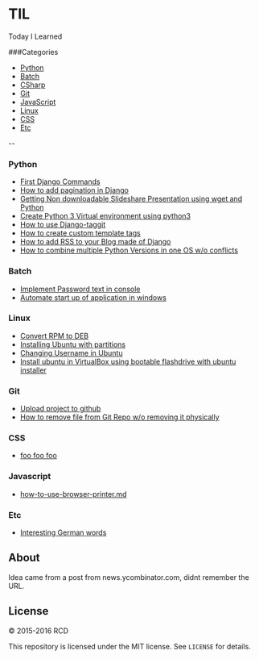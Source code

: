 # TIL
Today I Learned 

###Categories

* [Python](#python)
* [Batch](#batch)
* [CSharp](#csharp)
* [Git](#git)
* [JavaScript](#javascript)
* [Linux](#linux)
* [CSS](#css)
* [Etc](#etc)

--

### Python

- [First Django Commands](python/first-django-commands.md)
- [How to add pagination in Django](python/How-to-add-pagination-in-Django.md)
- [Getting Non downloadable Slideshare Presentation using wget and Python](python/Getting-Non-downloadable-Slideshare-Presentation-using-wget-and-Python.md)
- [Create Python 3 Virtual environment using python3](python/Create-Python-3-Virtual-environment-using-python3.md)
- [How to use Django-taggit](python/how-to-use-django-taggit.md)
- [How to create custom template tags ](python/How-to-create-custom-template-tags.md)
- [How to add RSS to your Blog made of Django ](python/How-to-add-RSS-to-your-Blog-made-of-Django.md)
- [How to combine multiple Python Versions in one OS w/o conflicts](python/combine-multiple-python-versions-in-OS.md)


### Batch
- [Implement Password text in console](batch/implement-password-text-in-console.md)
- [Automate start up of application in windows](batch/Automate-start-up-of-application-in-windows.md)

### Linux
- [Convert RPM to DEB](linux/convert-rpm-to-deb.md)
- [Installing Ubuntu with partitions](linux/Installing-Ubuntu-with-partitions.md)
- [Changing Username in Ubuntu](linux/Changing-Username-in-Ubuntu.md)
- [Install ubuntu in VirtualBox using bootable flashdrive with ubuntu installer](linux/Install-ubuntu-in-VirtualBox-using-bootable-flashdrive-with-ubuntu-installer.md)

### Git
- [Upload project to github](git/upload-project-to-github.md)
- [How to remove file from Git Repo w/o removing it physically](git/remove-from-git-repo.md)

### CSS
- [foo foo foo](css/foo-foo-foo.md)

### Javascript
- [how-to-use-browser-printer.md](Javascript/how-to-use-browser-printer.md)

### Etc
- [Interesting German words](etc/Interesting-German-words.md)

## About

Idea came from a post from news.ycombinator.com, didnt remember the URL.

## License

&copy; 2015-2016 RCD

This repository is licensed under the MIT license. See `LICENSE` for
details.

